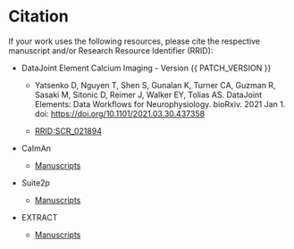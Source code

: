 # Citation

If your work uses the following resources, please cite the respective manuscript and/or Research Resource Identifier (RRID):

+ DataJoint Element Calcium Imaging - Version {{ PATCH_VERSION }}
     + Yatsenko D, Nguyen T, Shen S, Gunalan K, Turner CA, Guzman R, Sasaki M, Sitonic D,
     Reimer J, Walker EY, Tolias AS. DataJoint Elements: Data Workflows for
     Neurophysiology. bioRxiv. 2021 Jan 1. doi: https://doi.org/10.1101/2021.03.30.437358

     + [RRID:SCR_021894](https://scicrunch.org/resolver/SCR_021894)

+ CaImAn
     + [Manuscripts](https://caiman.readthedocs.io/en/latest/CaImAn_features_and_references.html#references)

+ Suite2p
     + [Manuscripts](https://github.com/MouseLand/suite2p#citation)

+ EXTRACT
     + [Manuscripts](https://github.com/schnitzer-lab/EXTRACT-public#introduction)